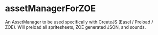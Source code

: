 # assetManagerForZOE
An AssetManager to be used specifically with CreateJS (Easel / Preload / ZOE). Will preload all spritesheets, ZOE generated JSON, and sounds.
